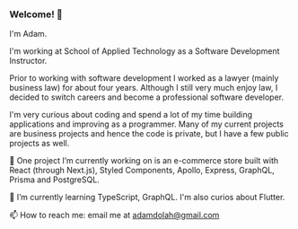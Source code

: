 ### Welcome! 👋

I'm Adam. 

I'm working at School of Applied Technology as a Software Development Instructor.

Prior to working with software development I worked as a lawyer (mainly business law) for about four years. Although I still very much enjoy law, I decided to switch careers and become a professional software developer. 

I'm very curious about coding and spend a lot of my time building applications and improving as a programmer. Many of my current projects are business projects and hence the code is private, but I have a few public projects as well. 

🔭 One project I’m currently working on is an e-commerce store built with React (through Next.js), Styled Components, Apollo, Express, GraphQL, Prisma and PostgreSQL.

🌱 I’m currently learning TypeScript, GraphQL. I'm also curios about Flutter.

📫 How to reach me: email me at adamdolah@gmail.com

